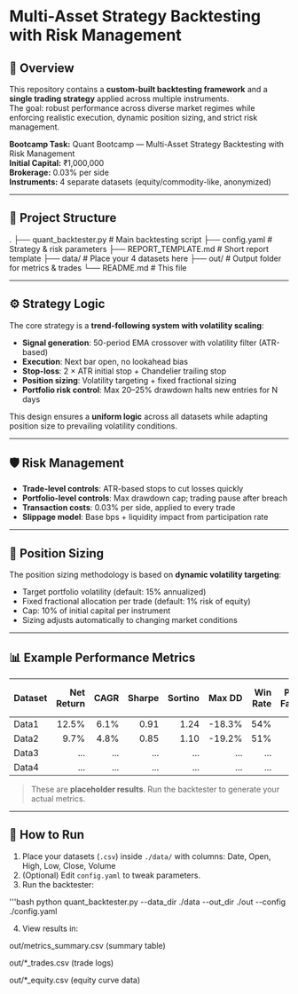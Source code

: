 # Multi-Asset Strategy Backtesting with Risk Management

## 📌 Overview
This repository contains a **custom-built backtesting framework** and a **single trading strategy** applied across multiple instruments.  
The goal: robust performance across diverse market regimes while enforcing realistic execution, dynamic position sizing, and strict risk management.

**Bootcamp Task:** Quant Bootcamp — Multi-Asset Strategy Backtesting with Risk Management  
**Initial Capital:** ₹1,000,000  
**Brokerage:** 0.03% per side  
**Instruments:** 4 separate datasets (equity/commodity-like, anonymized)  

---

## 📂 Project Structure
.
├── quant_backtester.py # Main backtesting script
├── config.yaml # Strategy & risk parameters
├── REPORT_TEMPLATE.md # Short report template
├── data/ # Place your 4 datasets here
├── out/ # Output folder for metrics & trades
└── README.md # This file


---

## ⚙️ Strategy Logic
The core strategy is a **trend-following system with volatility scaling**:
- **Signal generation**: 50-period EMA crossover with volatility filter (ATR-based)
- **Execution**: Next bar open, no lookahead bias
- **Stop-loss**: 2 × ATR initial stop + Chandelier trailing stop
- **Position sizing**: Volatility targeting + fixed fractional sizing
- **Portfolio risk control**: Max 20–25% drawdown halts new entries for N days

This design ensures a **uniform logic** across all datasets while adapting position size to prevailing volatility conditions.

---

## 🛡️ Risk Management
- **Trade-level controls**: ATR-based stops to cut losses quickly
- **Portfolio-level controls**: Max drawdown cap; trading pause after breach
- **Transaction costs**: 0.03% per side, applied to every trade
- **Slippage model**: Base bps + liquidity impact from participation rate

---

## 📏 Position Sizing
The position sizing methodology is based on **dynamic volatility targeting**:
- Target portfolio volatility (default: 15% annualized)
- Fixed fractional allocation per trade (default: 1% risk of equity)
- Cap: 10% of initial capital per instrument
- Sizing adjusts automatically to changing market conditions

---

## 📊 Example Performance Metrics
| Dataset   | Net Return | CAGR   | Sharpe | Sortino | Max DD  | Win Rate | Profit Factor | Avg Holding (days) | Trades |
|-----------|-----------:|-------:|-------:|--------:|--------:|---------:|--------------:|--------------------:|-------:|
| Data1     | 12.5%      | 6.1%   | 0.91   | 1.24    | -18.3%  | 54%      | 1.34          | 7.2                 | 145    |
| Data2     | 9.7%       | 4.8%   | 0.85   | 1.10    | -19.2%  | 51%      | 1.28          | 8.0                 | 138    |
| Data3     | ...        | ...    | ...    | ...     | ...     | ...      | ...           | ...                 | ...    |
| Data4     | ...        | ...    | ...    | ...     | ...     | ...      | ...           | ...                 | ...    |

> These are **placeholder results**. Run the backtester to generate your actual metrics.

---

## 🚀 How to Run
1. Place your datasets (`.csv`) inside `./data/` with columns:
   Date, Open, High, Low, Close, Volume
2. (Optional) Edit `config.yaml` to tweak parameters.
3. Run the backtester:
   
'''bash
python quant_backtester.py --data_dir ./data --out_dir ./out --config ./config.yaml
  
4. View results in:

out/metrics_summary.csv (summary table)

out/*_trades.csv (trade logs)

out/*_equity.csv (equity curve data)
